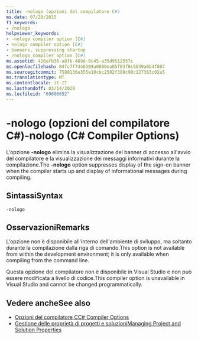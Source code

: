 ```yaml
---
title: -nologo (opzioni del compilatore C#)
ms.date: 07/20/2015
f1_keywords:
- /nologo
helpviewer_keywords:
- -nologo compiler option [C#]
- nologo compiler option [C#]
- banners, suppressing startup
- /nologo compiler option [C#]
ms.assetid: 426afb36-a8fb-469d-9c45-a35d9512557c
ms.openlocfilehash: 84fc7f7448309a0800ea05f03f0c5039a6b4f807
ms.sourcegitcommit: 7588136e355e10cbc2582f389c90c127363c02a5
ms.translationtype: MT
ms.contentlocale: it-IT
ms.lasthandoff: 03/14/2020
ms.locfileid: "69606652"
---
```

# <a name="-nologo-c-compiler-options"></a><span data-ttu-id="bda0c-102">-nologo (opzioni del compilatore C#)</span><span class="sxs-lookup"><span data-stu-id="bda0c-102">-nologo (C# Compiler Options)</span></span>
<span data-ttu-id="bda0c-103">L'opzione **-nologo** elimina la visualizzazione del banner di accesso all'avvio del compilatore e la visualizzazione dei messaggi informativi durante la compilazione.</span><span class="sxs-lookup"><span data-stu-id="bda0c-103">The **-nologo** option suppresses display of the sign-on banner when the compiler starts up and display of informational messages during compiling.</span></span>  
  
## <a name="syntax"></a><span data-ttu-id="bda0c-104">Sintassi</span><span class="sxs-lookup"><span data-stu-id="bda0c-104">Syntax</span></span>  
  
```console  
-nologo  
```  
  
## <a name="remarks"></a><span data-ttu-id="bda0c-105">Osservazioni</span><span class="sxs-lookup"><span data-stu-id="bda0c-105">Remarks</span></span>  
 <span data-ttu-id="bda0c-106">L'opzione non è disponibile all'interno dell'ambiente di sviluppo, ma soltanto durante la compilazione dalla riga di comando.</span><span class="sxs-lookup"><span data-stu-id="bda0c-106">This option is not available from within the development environment; it is only available when compiling from the command line.</span></span>  
  
 <span data-ttu-id="bda0c-107">Questa opzione del compilatore non è disponibile in Visual Studio e non può essere modificata a livello di codice.</span><span class="sxs-lookup"><span data-stu-id="bda0c-107">This compiler option is unavailable in Visual Studio and cannot be changed programmatically.</span></span>  
  
## <a name="see-also"></a><span data-ttu-id="bda0c-108">Vedere anche</span><span class="sxs-lookup"><span data-stu-id="bda0c-108">See also</span></span>

- [<span data-ttu-id="bda0c-109">Opzioni del compilatore C</span><span class="sxs-lookup"><span data-stu-id="bda0c-109">C# Compiler Options</span></span>](./index.md)
- [<span data-ttu-id="bda0c-110">Gestione delle proprietà di progetti e soluzioni</span><span class="sxs-lookup"><span data-stu-id="bda0c-110">Managing Project and Solution Properties</span></span>](/visualstudio/ide/managing-project-and-solution-properties)
